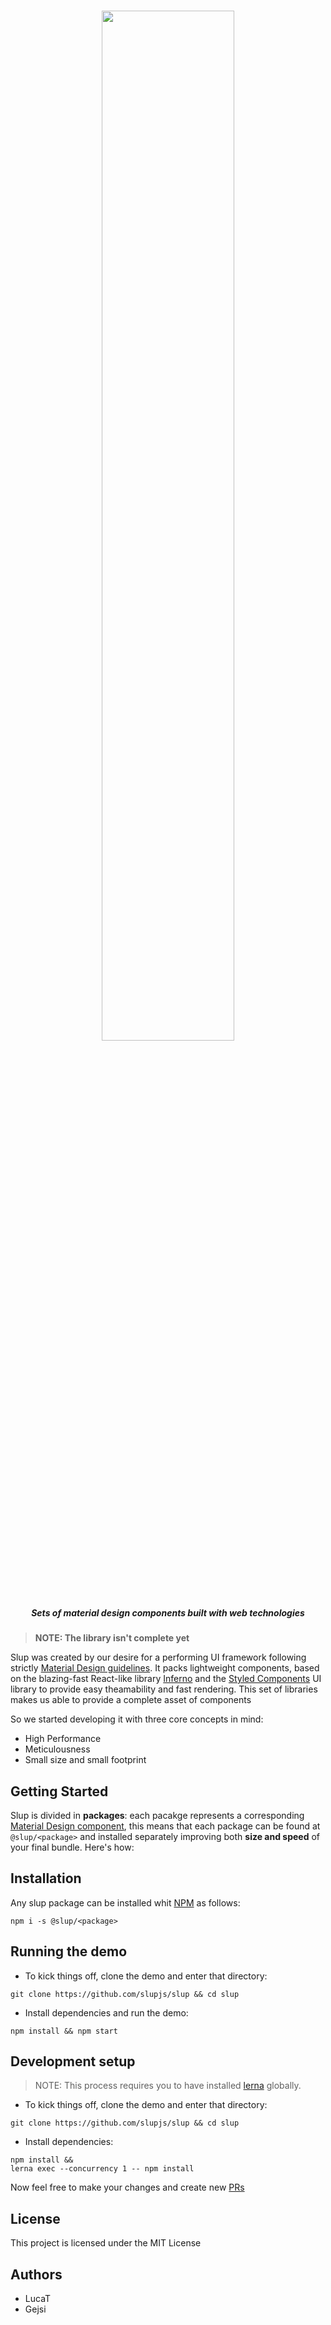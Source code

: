 <h1 align='center'>
  <img src='http://svgshare.com/i/344.svg' width='65%' />

  <h5 align='center'>Sets of material design components built with web technologies</h5>
</h1>

> **NOTE: The library isn't complete yet**

Slup was created by our desire for a performing UI framework following strictly [Material Design guidelines](https://material.io/guidelines). It packs lightweight components, based on the blazing-fast React-like library [Inferno](https://infernojs.org) and the [Styled Components](https://styled-components.com) UI library to provide easy theamability and fast rendering. This set of libraries makes us able to provide a complete asset of components


So we started developing it with three core concepts in mind:

* High Performance
* Meticulousness
* Small size and small footprint

## Getting Started

Slup is divided in **packages**: each pacakge represents a corresponding [Material Design component](https://material.io/guidelines/components), this means that each package can be found at `@slup/<package>` and installed separately improving both **size and speed** of your final bundle.
Here's how:

## Installation

Any slup package can be installed whit [NPM](http://npmjs.com/) as follows:
```
npm i -s @slup/<package>
```

## Running the demo

- To kick things off, clone the demo and enter that directory:
```
git clone https://github.com/slupjs/slup && cd slup
```

- Install dependencies and run the demo:
```
npm install && npm start
```

## Development setup
> NOTE: This process requires you to have installed [lerna](https://lernajs.io/) globally.

- To kick things off, clone the demo and enter that directory:
```
git clone https://github.com/slupjs/slup && cd slup
```

- Install dependencies:
```
npm install && 
lerna exec --concurrency 1 -- npm install
```

Now feel free to make your changes and create new [PRs](https://github.com/Gejsi/Material/pulls)

## License

This project is licensed under the MIT License

## Authors

* LucaT
* Gejsi
